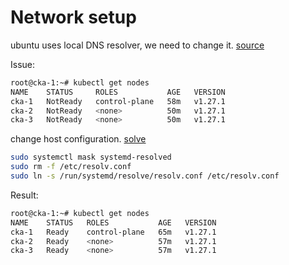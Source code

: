 # Network setup

ubuntu uses local DNS resolver, we need to change it. [source](https://kubernetes.io/docs/tasks/administer-cluster/dns-debugging-resolution/#known-issues)

Issue:

```bash
root@cka-1:~# kubectl get nodes
NAME    STATUS     ROLES           AGE   VERSION
cka-1   NotReady   control-plane   58m   v1.27.1
cka-2   NotReady   <none>          50m   v1.27.1
cka-3   NotReady   <none>          50m   v1.27.1
```

change host configuration. [solve](https://gist.github.com/superseb/f6894ddbf23af8e804ed3fe44dd48457)

```bash
sudo systemctl mask systemd-resolved
sudo rm -f /etc/resolv.conf
sudo ln -s /run/systemd/resolve/resolv.conf /etc/resolv.conf
```

Result:

```bash
root@cka-1:~# kubectl get nodes
NAME    STATUS   ROLES           AGE   VERSION
cka-1   Ready    control-plane   65m   v1.27.1
cka-2   Ready    <none>          57m   v1.27.1
cka-3   Ready    <none>          57m   v1.27.1
```
